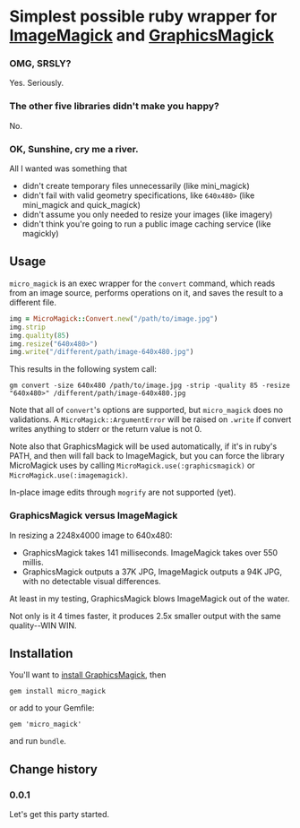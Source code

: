 # Simplest possible ruby wrapper for [ImageMagick](http://www.imagemagick.org/) and [GraphicsMagick](http://www.graphicsmagick.org/)

### OMG, SRSLY?

Yes. Seriously.

### The other five libraries didn't make you happy?

No.

### OK, Sunshine, cry me a river.

All I wanted was something that

* didn't create temporary files unnecessarily (like mini_magick)
* didn't fail with valid geometry specifications, like ```640x480>``` (like mini_magick and quick_magick)
* didn't assume you only needed to resize your images (like imagery)
* didn't think you're going to run a public image caching service (like magickly)

## Usage

```micro_magick``` is an exec wrapper for the ```convert``` command, which reads from an image
source, performs operations on it, and saves the result to a different file.

```ruby
img = MicroMagick::Convert.new("/path/to/image.jpg")
img.strip
img.quality(85)
img.resize("640x480>")
img.write("/different/path/image-640x480.jpg")
```

This results in the following system call:

```gm convert -size 640x480 /path/to/image.jpg -strip -quality 85 -resize "640x480>" /different/path/image-640x480.jpg```

Note that all of ```convert```'s options are supported, but ```micro_magick``` does no validations.
A ```MicroMagick::ArgumentError``` will be raised on ```.write``` if
convert writes anything to stderr or the return value is not 0.

Note also that GraphicsMagick will be used automatically, if it's in ruby's PATH, and then will fall back to ImageMagick,
but you can force the library MicroMagick uses by calling ```MicroMagick.use(:graphicsmagick)``` or ```MicroMagick.use(:imagemagick)```.

In-place image edits through ```mogrify``` are not supported (yet).

### GraphicsMagick versus ImageMagick

In resizing a 2248x4000 image to 640x480:
* GraphicsMagick takes 141 milliseconds. ImageMagick takes over 550 millis.
* GraphicsMagick outputs a 37K JPG, ImageMagick outputs a 94K JPG, with no detectable visual differences.

At least in my testing, GraphicsMagick blows ImageMagick out of the water.

Not only is it 4 times faster, it produces 2.5x smaller output with the same quality--WIN WIN.

## Installation

You'll want to [install GraphicsMagick](http://www.graphicsmagick.org/README.html), then

```
gem install micro_magick
```

or add to your Gemfile:

```
gem 'micro_magick'
```

and run ```bundle```.

## Change history

### 0.0.1

Let's get this party started.
